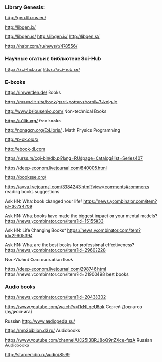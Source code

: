 ### Library Genesis:

http://gen.lib.rus.ec/  

http://libgen.io/  

http://libgen.rs/ 
http://libgen.is/ 
http://libgen.st/

https://habr.com/ru/news/t/478556/



### Научные статьи в библиотеке Sci-Hub

https://sci-hub.ru/ https://sci-hub.se/

### E-books

https://imwerden.de/ Books

https://massolit.site/book/garri-potter-sbornik-7-knig-lp

http://www.belousenko.com/ Non-technical Books

https://u1lib.org/ free books

http://nonagon.org/ExLibris/ . Math Physics Programming

http://b-ok.org/x

http://ebook-dl.com

https://urss.ru/cgi-bin/db.pl?lang=RU&page=Catalog&list=Series407

https://deep-econom.livejournal.com/840005.html

https://booksee.org/

https://avva.livejournal.com/3384243.html?view=comments#comments reading books suggestions



Ask HN: What book changed your life? https://news.ycombinator.com/item?id=30734709

Ask HN: What books have made the biggest impact on your mental models? https://news.ycombinator.com/item?id=15155833

Ask HN: Life Changing Books?
https://news.ycombinator.com/item?id=29605394

Ask HN: What are the best books for professional effectiveness? https://news.ycombinator.com/item?id=29602228

Non-Violent Communication Book

https://deep-econom.livejournal.com/298746.html
https://news.ycombinator.com/item?id=21900498 best books

### Audio books
https://news.ycombinator.com/item?id=20438302

https://www.youtube.com/watch?v=I1xNLgeU6ok Сергей Довлатов (аудиокнига)

Russian
http://www.audiopedia.su/

https://mp3biblion.d3.ru/ Audiobooks

https://www.youtube.com/channel/UC25I3BRU8oQ9rtZXce-fsqA Russian Audiobooks

http://staroeradio.ru/audio/8599
